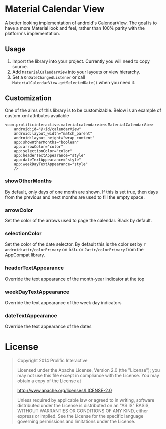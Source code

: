 Material Calendar View
======================

A better looking implementation of android's CalendarView. The goal is to have a more Material look
and feel, rather than 100% parity with the platform's implementation.

Usage
-----

1. Import the library into your project. Currently you will need to copy source.
2. Add `MaterialCalendarView` into your layouts or view hierarchy.
3. Set a `OnDateChangedListener` or call `MaterialCalendarView.getSelectedDate()` when you need it.

Customization
-------------

One of the aims of this library is to be customizable. Below is an example of custom xml attributes
available

```
<com.prolificinteractive.materialcalendarview.MaterialCalendarView
    android:id="@+id/calendarView"
    android:layout_width="match_parent"
    android:layout_height="wrap_content"
    app:showOtherMonths="boolean"
    app:arrowColor="color"
    app:selectionColor="color"
    app:headerTextAppearance="style"
    app:dateTextAppearance="style"
    app:weekDayTextAppearance="style"
    />
```

### showOtherMonths

By default, only days of one month are shown. If this is set true,
then days from the previous and next months are used to fill the empty space.

### arrowColor

Set the color of the arrows used to page the calendar. Black by default.

### selectionColor

Set the color of the date selector. By default this is the color set by
`?android:attr/colorPrimary` on 5.0+ or `?attr/colorPrimary` from the AppCompat library.

### headerTextAppearance

Override the text appearance of the month-year indicator at the top

### weekDayTextAppearance

Override the text appearance of the week day indicators

### dateTextAppearance

Override the text appearance of the dates

License
=======

>Copyright 2014 Prolific Interactive
>
>Licensed under the Apache License, Version 2.0 (the "License");
>you may not use this file except in compliance with the License.
>You may obtain a copy of the License at
>
>   http://www.apache.org/licenses/LICENSE-2.0
>
>Unless required by applicable law or agreed to in writing, software
>distributed under the License is distributed on an "AS IS" BASIS,
>WITHOUT WARRANTIES OR CONDITIONS OF ANY KIND, either express or implied.
>See the License for the specific language governing permissions and
>limitations under the License.